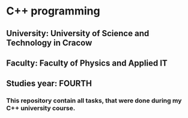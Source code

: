 # C++ programming

## University: University of Science and Technology in Cracow
## Faculty: Faculty of Physics and Applied IT
## Studies year: FOURTH


### This repository contain all tasks, that were done during my C++ university course.

